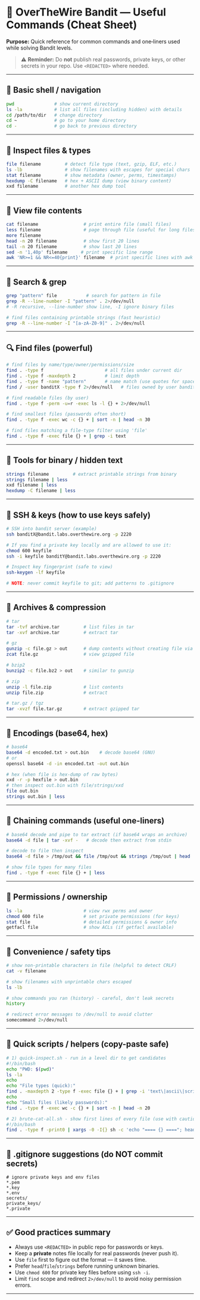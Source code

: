 # 🔧 OverTheWire Bandit — Useful Commands (Cheat Sheet)

**Purpose:** Quick reference for common commands and one‑liners used while solving Bandit levels.

> ⚠️ **Reminder:** Do **not** publish real passwords, private keys, or other secrets in your repo. Use `<REDACTED>` where needed.

---

## 🧭 Basic shell / navigation
```bash
pwd               # show current directory
ls -la            # list all files (including hidden) with details
cd /path/to/dir   # change directory
cd ~              # go to your home directory
cd -              # go back to previous directory
```

---

## 📄 Inspect files & types
```bash
file filename         # detect file type (text, gzip, ELF, etc.)
ls -lb                # show filenames with escapes for special chars
stat filename         # show metadata (owner, perms, timestamps)
hexdump -C filename   # hex + ASCII dump (view binary content)
xxd filename          # another hex dump tool
```

---

## 👀 View file contents
```bash
cat filename                 # print entire file (small files)
less filename                # page through file (useful for long files)
more filename
head -n 20 filename          # show first 20 lines
tail -n 20 filename          # show last 20 lines
sed -n '1,40p' filename     # print specific line range
awk 'NR>=1 && NR<=40{print}' filename  # print specific lines with awk
```

---

## 🔎 Search & grep
```bash
grep "pattern" file           # search for pattern in file
grep -R --line-number -I "pattern" . 2>/dev/null
# -R recursive, --line-number show line, -I ignore binary files

# find files containing printable strings (fast heuristic)
grep -R --line-number -I "[a-zA-Z0-9]" . 2>/dev/null
```

---

## 🔍 Find files (powerful)
```bash
# find files by name/type/owner/permissions/size
find . -type f                       # all files under current dir
find . -type f -maxdepth 2           # limit depth
find . -type f -name "pattern"       # name match (use quotes for spaces)
find / -user banditX -type f 2>/dev/null   # files owned by user banditX

# find readable files (by user)
find . -type f -perm -u=r -exec ls -l {} + 2>/dev/null

# find smallest files (passwords often short)
find . -type f -exec wc -c {} + | sort -n | head -n 30

# find files matching a file-type filter using 'file'
find . -type f -exec file {} + | grep -i text
```

---

## 🧰 Tools for binary / hidden text
```bash
strings filename         # extract printable strings from binary
strings filename | less
xxd filename | less
hexdump -C filename | less
```

---

## 🔐 SSH & keys (how to use keys safely)
```bash
# SSH into bandit server (example)
ssh banditX@bandit.labs.overthewire.org -p 2220

# If you find a private key locally and are allowed to use it:
chmod 600 keyfile
ssh -i keyfile banditY@bandit.labs.overthewire.org -p 2220

# Inspect key fingerprint (safe to view)
ssh-keygen -lf keyfile

# NOTE: never commit keyfile to git; add patterns to .gitignore
```

---

## 🧩 Archives & compression
```bash
# tar
tar -tvf archive.tar         # list files in tar
tar -xvf archive.tar         # extract tar

# gz
gunzip -c file.gz > out      # dump contents without creating file via gunzip -c
zcat file.gz                 # view gzipped file

# bzip2
bunzip2 -c file.bz2 > out    # similar to gunzip

# zip
unzip -l file.zip            # list contents
unzip file.zip               # extract

# tar.gz / tgz
tar -xvzf file.tar.gz        # extract gzipped tar
```

---

## 🔁 Encodings (base64, hex)
```bash
# base64
base64 -d encoded.txt > out.bin    # decode base64 (GNU)
# or
openssl base64 -d -in encoded.txt -out out.bin

# hex (when file is hex-dump of raw bytes)
xxd -r -p hexfile > out.bin
# then inspect out.bin with file/strings/xxd
file out.bin
strings out.bin | less
```

---

## 🧪 Chaining commands (useful one-liners)
```bash
# base64 decode and pipe to tar extract (if base64 wraps an archive)
base64 -d file | tar -xvf -   # decode then extract from stdin

# decode to file then inspect
base64 -d file > /tmp/out && file /tmp/out && strings /tmp/out | head

# show file types for many files
find . -type f -exec file {} + | less
```

---

## 🧾 Permissions / ownership
```bash
ls -la                       # view rwx perms and owner
chmod 600 file               # set private permissions (for keys)
stat file                    # detailed permissions & owner info
getfacl file                 # show ACLs (if getfacl available)
```

---

## 🧰 Convenience / safety tips
```bash
# show non-printable characters in file (helpful to detect CRLF)
cat -v filename

# show filenames with unprintable chars escaped
ls -lb

# show commands you ran (history) - careful, don't leak secrets
history

# redirect error messages to /dev/null to avoid clutter
somecommand 2>/dev/null
```

---

## 🧩 Quick scripts / helpers (copy-paste safe)
```bash
# 1) quick-inspect.sh - run in a level dir to get candidates
#!/bin/bash
echo "PWD: $(pwd)"
ls -la
echo
echo "File types (quick):"
find . -maxdepth 2 -type f -exec file {} + | grep -i 'text\|ascii\|script' || true
echo
echo "Small files (likely passwords):"
find . -type f -exec wc -c {} + | sort -n | head -n 20
```

```bash
# 2) brute-cat-all.sh - show first lines of every file (use with caution)
#!/bin/bash
find . -type f -print0 | xargs -0 -I{} sh -c 'echo "==== {} ===="; head -n 5 "{}" 2>/dev/null || true'
```

---

## 🧾 .gitignore suggestions (do NOT commit secrets)
```
# ignore private keys and env files
*.pem
*.key
*.env
secrets/
private_keys/
*.private
```

---

## ✅ Good practices summary
- Always use `<REDACTED>` in public repo for passwords or keys.  
- Keep a **private** notes file locally for real passwords (never push it).  
- Use `file` first to figure out the format — it saves time.  
- Prefer `head`/`file`/`strings` before running unknown binaries.  
- Use `chmod 600` for private key files before using `ssh -i`.  
- Limit `find` scope and redirect `2>/dev/null` to avoid noisy permission errors.

---



